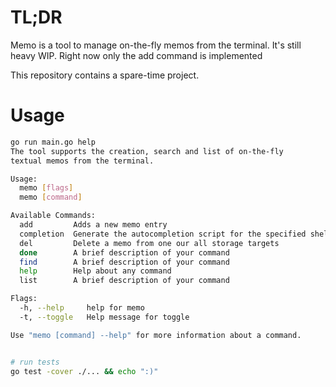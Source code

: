 # TL;DR
Memo is a tool to manage on-the-fly memos from the terminal. It's still heavy WIP. 
Right now only the add command is implemented

This repository contains a spare-time project.

# Usage
```bash
go run main.go help
The tool supports the creation, search and list of on-the-fly
textual memos from the terminal.

Usage:
  memo [flags]
  memo [command]

Available Commands:
  add         Adds a new memo entry
  completion  Generate the autocompletion script for the specified shell
  del         Delete a memo from one our all storage targets
  done        A brief description of your command
  find        A brief description of your command
  help        Help about any command
  list        A brief description of your command

Flags:
  -h, --help     help for memo
  -t, --toggle   Help message for toggle

Use "memo [command] --help" for more information about a command.


# run tests
go test -cover ./... && echo ":)"
```